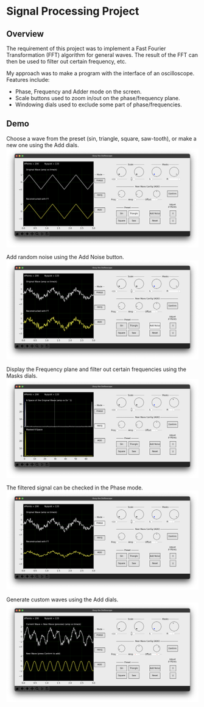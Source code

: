 # Signal Processing Project

## Overview

The requirement of this project was to implement a Fast Fourier Transformation (FFT) algorithm for general waves. The result of the FFT can then be used to filter out certain frequency, etc.

My approach was to make a program with the interface of an oscilloscope. Features include:
* Phase, Frequency and Adder mode on the screen.
* Scale buttons used to zoom in/out on the phase/frequency plane.
* Windowing dials used to exclude some part of phase/frequencies.


## Demo

Choose a wave from the preset (sin, triangle, square, saw-tooth), or make a new one using the Add dials.
![](../readme/signal_original.png)

Add random noise using the Add Noise button.
![](../readme/signal_noise.png)

Display the Frequency plane and filter out certain frequencies using the Masks dials.
![](../readme/signal_freq.png)

The filtered signal can be checked in the Phase mode.
![](../readme/signal_filtered.png)

Generate custom waves using the Add dials.
![](../readme/signal_add.png)
